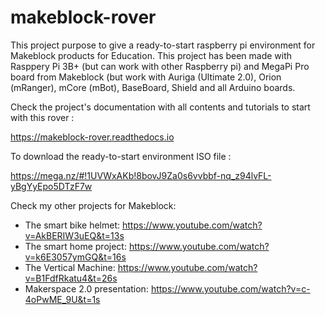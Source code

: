 # makeblock-rover
This project purpose to give a ready-to-start raspberry pi environment for Makeblock products for Education. This project has been made with Rasppery Pi 3B+ (but can work with other Raspberry pi) and MegaPi Pro board from Makeblock (but work with Auriga (Ultimate 2.0), Orion (mRanger), mCore (mBot), BaseBoard, Shield and all Arduino boards.

Check the project's documentation with all contents and tutorials to start with this rover : 


https://makeblock-rover.readthedocs.io

To download the ready-to-start environment ISO file :

https://mega.nz/#!1UVWxAKb!8bovJ9Za0s6vvbbf-nq_z94lvFL-yBgYyEpo5DTzF7w

Check my other projects for Makeblock: 
- The smart bike helmet: https://www.youtube.com/watch?v=AkBERIW3uEQ&t=13s
- The smart home project: https://www.youtube.com/watch?v=k6E3057ymGQ&t=16s
- The Vertical Machine: https://www.youtube.com/watch?v=B1FdfRkatu4&t=26s
- Makerspace 2.0 presentation: https://www.youtube.com/watch?v=c-4oPwME_9U&t=1s
